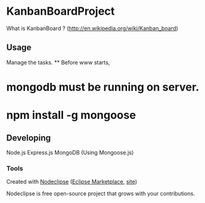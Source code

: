 

# KanbanBoardProject
What is KanbanBoard ?
(http://en.wikipedia.org/wiki/Kanban_board)

## Usage
Manage the tasks.
** Before www starts, 
# mongodb must be running on server.
# npm install -g mongoose

## Developing
Node.js
Express.js
MongoDB (Using Mongoose.js)

### Tools

Created with [Nodeclipse](https://github.com/Nodeclipse/nodeclipse-1)
 ([Eclipse Marketplace](http://marketplace.eclipse.org/content/nodeclipse), [site](http://www.nodeclipse.org))   

Nodeclipse is free open-source project that grows with your contributions.
